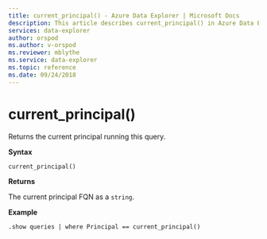 ```yaml
---
title: current_principal() - Azure Data Explorer | Microsoft Docs
description: This article describes current_principal() in Azure Data Explorer.
services: data-explorer
author: orspod
ms.author: v-orspod
ms.reviewer: mblythe
ms.service: data-explorer
ms.topic: reference
ms.date: 09/24/2018
---
```

# current_principal()

Returns the current principal running this query.

**Syntax**

`current_principal()`

**Returns**

The current principal FQN as a `string`.

**Example**

```kusto
.show queries | where Principal == current_principal()
```